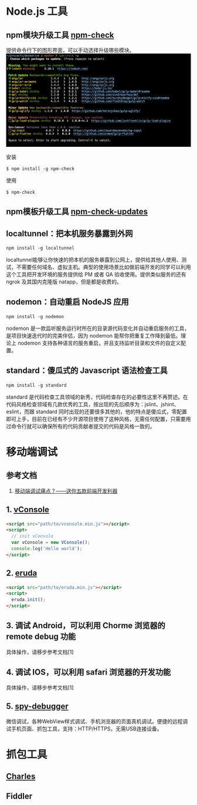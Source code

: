 # Node.js 工具

## npm模块升级工具 [npm-check](https://github.com/dylang/npm-check)
提供命令行下的图形界面，可以手动选择升级哪些模块。
![npm_check](images/npm_check.png)

安装
```
$ npm install -g npm-check
```
使用
```
$ npm-check
```

## npm模板升级工具 [npm-check-updates](https://github.com/tjunnone/npm-check-updates)


## localtunnel：把本机服务暴露到外网
```
npm install -g localtunnel
```
localtunnel能够让你快速的把本机的服务暴露到公网上，提供给其他人使用、测试，不需要任何域名、虚拟主机。典型的使用场景比如做前端开发的同学可以利用这个工具把开发环境的服务提供给 PM 或者 QA 验收使用。提供类似服务的还有 ngrok 及其国内克隆版 natapp，但是都是收费的。

## nodemon：自动重启 NodeJS 应用
```
npm install -g nodemon
```
nodemon 是一款监听服务运行时所在的目录源代码变化并自动重启服务的工具，是项目快速迭代时的完美伴侣，因为 nodemon 能帮你把重复工作降到最低。理论上 nodemon 支持各种语言的服务重启，并且支持监听目录和文件的自定义配置。

## standard：傻瓜式的 Javascript 语法检查工具
```
npm install -g standard
```
standard 是代码检查工具领域的新秀，代码检查存在的必要性这里不再赘述。在代码风格检查领域有几款优秀的工具，按出现的先后顺序为：jslint、jshint、eslint，而跟 standard 同时出现的还要很多其他的，他的特点是傻瓜式，零配置即可上手，目前在已经有不少开源项目使用了这种风格，无需任何配置，只需要用过命令行就可以确保所有的代码贡献者提交的代码是风格一致的。
	
	
# 移动端调试
## 参考文档
1. [移动端调试痛点？——送你五款前端开发利器](https://juejin.im/post/5b72e1f66fb9a009d018fb94)

## 1. [vConsole](https://github.com/Tencent/vConsole)
```html
<script src="path/to/vconsole.min.js"></script>
<script>
  // init vConsole
  var vConsole = new VConsole();
  console.log('Hello world');
</script>
```

## 2. [eruda](https://github.com/liriliri/eruda)
```html
<script src="path/to/eruda.min.js"></script>
<script>
  eruda.init();
</script>
```

## 3. 调试 Android，可以利用 Chorme 浏览器的 remote debug 功能
具体操作，请移步参考文档[1]

## 4. 调试 IOS，可以利用 safari 浏览器的开发功能
具体操作，请移步参考文档[1]

## 5. [spy-debugger](https://github.com/wuchangming/spy-debugger)
微信调试，各种WebView样式调试、手机浏览器的页面真机调试。便捷的远程调试手机页面、抓包工具，支持：HTTP/HTTPS，无需USB连接设备。

# 抓包工具

## [Charles](https://www.cnblogs.com/rrl92/p/7928770.html)

## Fiddler
